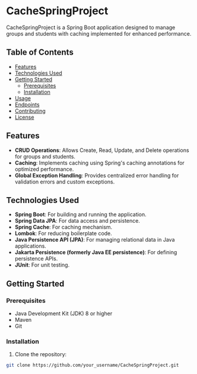 # CacheSpringProject

CacheSpringProject is a Spring Boot application designed to manage groups and students with caching implemented for enhanced performance.

## Table of Contents

- [Features](#features)
- [Technologies Used](#technologies-used)
- [Getting Started](#getting-started)
  - [Prerequisites](#prerequisites)
  - [Installation](#installation)
- [Usage](#usage)
- [Endpoints](#endpoints)
- [Contributing](#contributing)
- [License](#license)

## Features

- **CRUD Operations**: Allows Create, Read, Update, and Delete operations for groups and students.
- **Caching**: Implements caching using Spring's caching annotations for optimized performance.
- **Global Exception Handling**: Provides centralized error handling for validation errors and custom exceptions.

## Technologies Used

- **Spring Boot**: For building and running the application.
- **Spring Data JPA**: For data access and persistence.
- **Spring Cache**: For caching mechanism.
- **Lombok**: For reducing boilerplate code.
- **Java Persistence API (JPA)**: For managing relational data in Java applications.
- **Jakarta Persistence (formerly Java EE persistence)**: For defining persistence APIs.
- **JUnit**: For unit testing.

## Getting Started

### Prerequisites

- Java Development Kit (JDK) 8 or higher
- Maven
- Git

### Installation

1. Clone the repository:

```bash
git clone https://github.com/your_username/CacheSpringProject.git
